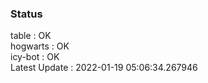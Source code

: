 ### Status


table : OK  
hogwarts : OK  
icy-bot : OK  
Latest Update : 2022-01-19 05:06:34.267946
